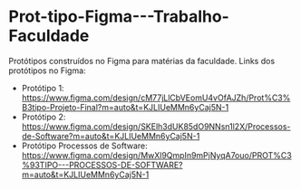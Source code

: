 # Prot-tipo-Figma---Trabalho-Faculdade
Protótipos construídos no Figma para matérias da faculdade.
Links dos protótipos no Figma:
- Protótipo 1:
https://www.figma.com/design/cM77jLlCbVEomU4vOfAJZh/Prot%C3%B3tipo-Projeto-Final?m=auto&t=KJLIUeMMn6yCaj5N-1
- Protótipo 2:
https://www.figma.com/design/SKElh3dUK85dO9NNsn1l2X/Processos-de-Software?m=auto&t=KJLIUeMMn6yCaj5N-1
- Protótipo Processos de Software:
https://www.figma.com/design/MwXl9QmpIn9mPjNyqA7ouo/PROT%C3%93TIPO---PROCESSOS-DE-SOFTWARE?m=auto&t=KJLIUeMMn6yCaj5N-1
